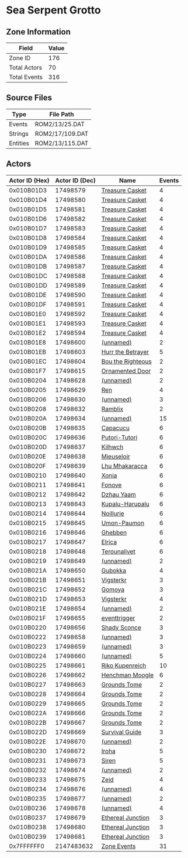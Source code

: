# Sea Serpent Grotto

## Zone Information

| Field        |   Value |
|--------------|---------|
| Zone ID      |     176 |
| Total Actors |      70 |
| Total Events |     316 |

## Source Files

| Type     | File Path       |
|----------|-----------------|
| Events   | ROM2/13/25.DAT  |
| Strings  | ROM2/17/109.DAT |
| Entities | ROM2/13/115.DAT |

## Actors

| Actor ID (Hex)   |   Actor ID (Dec) | Name                                                         |   Events |
|------------------|------------------|--------------------------------------------------------------|----------|
| 0x010B01D3       |         17498579 | [Treasure Casket](./17498579%20-%20Treasure%20Casket/)       |        4 |
| 0x010B01D4       |         17498580 | [Treasure Casket](./17498580%20-%20Treasure%20Casket/)       |        4 |
| 0x010B01D5       |         17498581 | [Treasure Casket](./17498581%20-%20Treasure%20Casket/)       |        4 |
| 0x010B01D6       |         17498582 | [Treasure Casket](./17498582%20-%20Treasure%20Casket/)       |        4 |
| 0x010B01D7       |         17498583 | [Treasure Casket](./17498583%20-%20Treasure%20Casket/)       |        4 |
| 0x010B01D8       |         17498584 | [Treasure Casket](./17498584%20-%20Treasure%20Casket/)       |        4 |
| 0x010B01D9       |         17498585 | [Treasure Casket](./17498585%20-%20Treasure%20Casket/)       |        4 |
| 0x010B01DA       |         17498586 | [Treasure Casket](./17498586%20-%20Treasure%20Casket/)       |        4 |
| 0x010B01DB       |         17498587 | [Treasure Casket](./17498587%20-%20Treasure%20Casket/)       |        4 |
| 0x010B01DC       |         17498588 | [Treasure Casket](./17498588%20-%20Treasure%20Casket/)       |        4 |
| 0x010B01DD       |         17498589 | [Treasure Casket](./17498589%20-%20Treasure%20Casket/)       |        4 |
| 0x010B01DE       |         17498590 | [Treasure Casket](./17498590%20-%20Treasure%20Casket/)       |        4 |
| 0x010B01DF       |         17498591 | [Treasure Casket](./17498591%20-%20Treasure%20Casket/)       |        4 |
| 0x010B01E0       |         17498592 | [Treasure Casket](./17498592%20-%20Treasure%20Casket/)       |        4 |
| 0x010B01E1       |         17498593 | [Treasure Casket](./17498593%20-%20Treasure%20Casket/)       |        4 |
| 0x010B01E2       |         17498594 | [Treasure Casket](./17498594%20-%20Treasure%20Casket/)       |        4 |
| 0x010B01E8       |         17498600 | [(unnamed)](./17498600/)                                     |        2 |
| 0x010B01EB       |         17498603 | [Hurr the Betrayer](./17498603%20-%20Hurr%20the%20Betrayer/) |        5 |
| 0x010B01EC       |         17498604 | [Bou the Righteous](./17498604%20-%20Bou%20the%20Righteous/) |        2 |
| 0x010B01F7       |         17498615 | [Ornamented Door](./17498615%20-%20Ornamented%20Door/)       |        2 |
| 0x010B0204       |         17498628 | [(unnamed)](./17498628/)                                     |        2 |
| 0x010B0205       |         17498629 | [Ren](./17498629%20-%20Ren/)                                 |        4 |
| 0x010B0206       |         17498630 | [(unnamed)](./17498630/)                                     |        3 |
| 0x010B0208       |         17498632 | [Ramblix](./17498632%20-%20Ramblix/)                         |        2 |
| 0x010B020A       |         17498634 | [(unnamed)](./17498634/)                                     |       15 |
| 0x010B020B       |         17498635 | [Capacucu](./17498635%20-%20Capacucu/)                       |        6 |
| 0x010B020C       |         17498636 | [Putori-Tutori](./17498636%20-%20Putori-Tutori/)             |        6 |
| 0x010B020D       |         17498637 | [Kilhwch](./17498637%20-%20Kilhwch/)                         |        6 |
| 0x010B020E       |         17498638 | [Mieuseloir](./17498638%20-%20Mieuseloir/)                   |        6 |
| 0x010B020F       |         17498639 | [Lhu Mhakaracca](./17498639%20-%20Lhu%20Mhakaracca/)         |        6 |
| 0x010B0210       |         17498640 | [Xonia](./17498640%20-%20Xonia/)                             |        6 |
| 0x010B0211       |         17498641 | [Fonove](./17498641%20-%20Fonove/)                           |        6 |
| 0x010B0212       |         17498642 | [Dzhau Yaam](./17498642%20-%20Dzhau%20Yaam/)                 |        6 |
| 0x010B0213       |         17498643 | [Kupalu-Harupalu](./17498643%20-%20Kupalu-Harupalu/)         |        6 |
| 0x010B0214       |         17498644 | [Noillurie](./17498644%20-%20Noillurie/)                     |        6 |
| 0x010B0215       |         17498645 | [Umon-Paumon](./17498645%20-%20Umon-Paumon/)                 |        6 |
| 0x010B0216       |         17498646 | [Ghebben](./17498646%20-%20Ghebben/)                         |        6 |
| 0x010B0217       |         17498647 | [Elrica](./17498647%20-%20Elrica/)                           |        6 |
| 0x010B0218       |         17498648 | [Terounalivet](./17498648%20-%20Terounalivet/)               |        6 |
| 0x010B0219       |         17498649 | [(unnamed)](./17498649/)                                     |        2 |
| 0x010B021A       |         17498650 | [Gubokka](./17498650%20-%20Gubokka/)                         |        4 |
| 0x010B021B       |         17498651 | [Vigsterkr](./17498651%20-%20Vigsterkr/)                     |        3 |
| 0x010B021C       |         17498652 | [Gomoya](./17498652%20-%20Gomoya/)                           |        3 |
| 0x010B021D       |         17498653 | [Vigsterkr](./17498653%20-%20Vigsterkr/)                     |        4 |
| 0x010B021E       |         17498654 | [(unnamed)](./17498654/)                                     |        2 |
| 0x010B021F       |         17498655 | [eventtrigger](./17498655%20-%20eventtrigger/)               |        2 |
| 0x010B0220       |         17498656 | [Shady Sconce](./17498656%20-%20Shady%20Sconce/)             |        3 |
| 0x010B0222       |         17498658 | [(unnamed)](./17498658/)                                     |        3 |
| 0x010B0223       |         17498659 | [(unnamed)](./17498659/)                                     |        3 |
| 0x010B0224       |         17498660 | [(unnamed)](./17498660/)                                     |        5 |
| 0x010B0225       |         17498661 | [Riko Kupenreich](./17498661%20-%20Riko%20Kupenreich/)       |       10 |
| 0x010B0226       |         17498662 | [Henchman Moogle](./17498662%20-%20Henchman%20Moogle/)       |        6 |
| 0x010B0227       |         17498663 | [Grounds Tome](./17498663%20-%20Grounds%20Tome/)             |        2 |
| 0x010B0228       |         17498664 | [Grounds Tome](./17498664%20-%20Grounds%20Tome/)             |        2 |
| 0x010B0229       |         17498665 | [Grounds Tome](./17498665%20-%20Grounds%20Tome/)             |        2 |
| 0x010B022A       |         17498666 | [Grounds Tome](./17498666%20-%20Grounds%20Tome/)             |        2 |
| 0x010B022B       |         17498667 | [Grounds Tome](./17498667%20-%20Grounds%20Tome/)             |        2 |
| 0x010B022D       |         17498669 | [Survival Guide](./17498669%20-%20Survival%20Guide/)         |        3 |
| 0x010B022E       |         17498670 | [(unnamed)](./17498670/)                                     |        2 |
| 0x010B0230       |         17498672 | [Iroha](./17498672%20-%20Iroha/)                             |        5 |
| 0x010B0231       |         17498673 | [Siren](./17498673%20-%20Siren/)                             |        5 |
| 0x010B0232       |         17498674 | [(unnamed)](./17498674/)                                     |        2 |
| 0x010B0233       |         17498675 | [Zeid](./17498675%20-%20Zeid/)                               |        4 |
| 0x010B0234       |         17498676 | [(unnamed)](./17498676/)                                     |        4 |
| 0x010B0235       |         17498677 | [(unnamed)](./17498677/)                                     |        2 |
| 0x010B0236       |         17498678 | [(unnamed)](./17498678/)                                     |        4 |
| 0x010B0237       |         17498679 | [Ethereal Junction](./17498679%20-%20Ethereal%20Junction/)   |        3 |
| 0x010B0238       |         17498680 | [Ethereal Junction](./17498680%20-%20Ethereal%20Junction/)   |        3 |
| 0x010B0239       |         17498681 | [Ethereal Junction](./17498681%20-%20Ethereal%20Junction/)   |        3 |
| 0x7FFFFFF0       |       2147483632 | [Zone Events](./Zone%20Events/)                              |       31 |